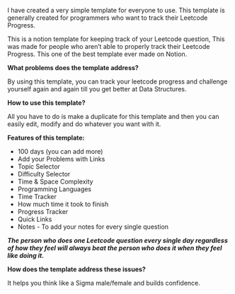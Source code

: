 I have created a very simple template for everyone to use. This template is generally created for programmers who want to track their Leetcode Progress.

This is a notion template for keeping track of your Leetcode question, This was made for people who aren’t able to properly track their Leetcode Progress. This one of the best template ever made on Notion.

**What problems does the template address?**

By using this template, you can track your leetcode progress and challenge yourself again and again till you get better at Data Structures.

**How to use this template?**

All you have to do is make a duplicate for this template and then you can easily edit, modify and do whatever you want with it.

**Features of this template:**

- 100 days (you can add more)
- Add your Problems with Links
- Topic Selector
- Difficulty Selector
- Time & Space Complexity
- Programming Languages
- Time Tracker
- How much time it took to finish
- Progress Tracker
- Quick Links
- Notes - To add your notes for every single question

**_The person who does one Leetcode question every single day regardless of how they feel will always beat the person who does it when they feel like doing it._**

**How does the template address these issues?**

It helps you think like a Sigma male/female and builds confidence.
